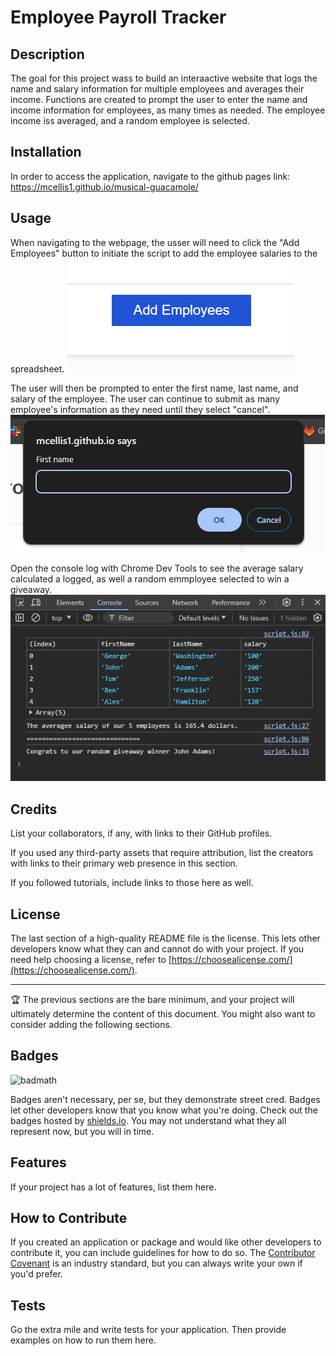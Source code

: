 # Employee Payroll Tracker

## Description

The goal for this project wass to build an interaactive website that logs the name and salary information for multiple employees and averages their income. Functions are created to prompt the user to enter the name and income information for employees, as many times as needed. The employee income iss averaged, and a random employee is selected.

## Installation

In order to access the application, navigate to the github pages link: https://mcellis1.github.io/musical-guacamole/

## Usage

When navigating to the webpage, the usser will need to click the "Add Employees" button to initiate the script to add the employee salaries to the spreadsheet.
![buttton that reads "Add Employees"](https://raw.githubusercontent.com/mcellis1/musical-guacamole/main/images/add-employee.png)

The user will then be prompted to enter the first name, last name, and salary of the employee. The user can continue to submit as many employee's information as they need until they select "cancel".
![a window prompt asking the employee's first name](https://raw.githubusercontent.com/mcellis1/musical-guacamole/main/images/prompt-window.png)

Open the console log with Chrome Dev Tools to see the average salary calculated a logged, as well a random emmployee selected to win a giveaway.
![the console log with the employee salary and name information](https://raw.githubusercontent.com/mcellis1/musical-guacamole/main/images/console-log.png)

## Credits

List your collaborators, if any, with links to their GitHub profiles.

If you used any third-party assets that require attribution, list the creators with links to their primary web presence in this section.

If you followed tutorials, include links to those here as well.

## License

The last section of a high-quality README file is the license. This lets other developers know what they can and cannot do with your project. If you need help choosing a license, refer to [https://choosealicense.com/](https://choosealicense.com/).

---

🏆 The previous sections are the bare minimum, and your project will ultimately determine the content of this document. You might also want to consider adding the following sections.

## Badges

![badmath](https://img.shields.io/github/languages/top/lernantino/badmath)

Badges aren't necessary, per se, but they demonstrate street cred. Badges let other developers know that you know what you're doing. Check out the badges hosted by [shields.io](https://shields.io/). You may not understand what they all represent now, but you will in time.

## Features

If your project has a lot of features, list them here.

## How to Contribute

If you created an application or package and would like other developers to contribute it, you can include guidelines for how to do so. The [Contributor Covenant](https://www.contributor-covenant.org/) is an industry standard, but you can always write your own if you'd prefer.

## Tests

Go the extra mile and write tests for your application. Then provide examples on how to run them here.
